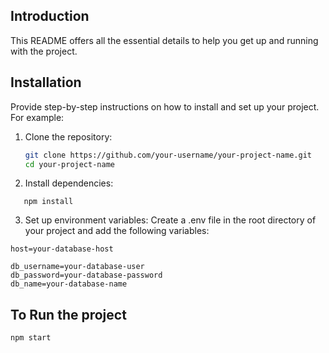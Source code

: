 ## Introduction

This README offers all the essential details to help you get up and running with the project.

## Installation

Provide step-by-step instructions on how to install and set up your project. For example:

1. Clone the repository:

   ```bash
   git clone https://github.com/your-username/your-project-name.git
   cd your-project-name

   ```

2. Install dependencies:

```
   npm install
```

3. Set up environment variables:
   Create a .env file in the root directory of your project and add the following variables:

```
host=your-database-host

db_username=your-database-user
db_password=your-database-password
db_name=your-database-name
```

## To Run the project

```
npm start
```
